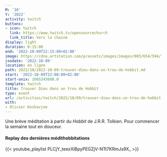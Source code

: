 ```yaml
---
M: '10'
Y: '2022'
activity: twitch
buttons:
- icon: twitch
  link: https://www.twitch.tv/opensourcechurch
  link_title: Vers la chaine
display: light
duration: 0:15:00
end: '2022-10-09T22:15:00+02:00'
image: https://cdna.artstation.com/p/assets/images/images/003/654/594/large/sam-robberechts-finalrender1.jpg
isodate: '2022-10-09'
location: en ligne
path: 2022/10/2022-10-09-trouver-dieu-dans-un-trou-de-hobbit.md
start: '2022-10-09T22:00:00+02:00'
start-unix: 1665345600.0
template: twitch
title: Trouver Dieu dans un trou de Hobbit
type: event
url: /activities/twitch/2022/10/09/trouver-dieu-dans-un-trou-de-hobbit
with:
- Olivier Keshavjee
---
```

Une brève méditation à partir du *Hobbit* de J.R.R. Tolkien. Pour commencer la semaine tout en douceur.



#### Replay des dernières médithobbitations

{{< youtube_playlist PLCjY_teexXiBpyPEGZjV-NTt7KRmJs9X_ >}}